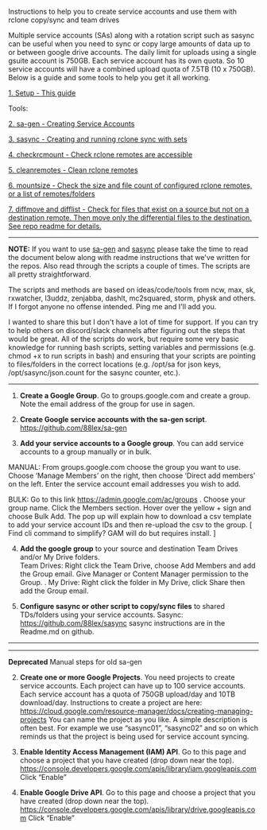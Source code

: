 Instructions to help you to create service accounts and use them with rclone copy/sync and team drives

Multiple service accounts (SAs) along with a rotation script such as sasync can be useful when you need to sync or copy large amounts of data up to or between google drive accounts. The daily limit for uploads using a single gsuite account is 750GB. Each service account has its own quota. So 10 service accounts will have a combined upload quota of 7.5TB (10 x 750GB). Below is a guide and some tools to help you get it all working.

[1. Setup - This guide](https://github.com/88lex/sa-guide)

Tools:

[2. sa-gen - Creating Service Accounts](https://github.com/88lex/sa-gen)

[3. sasync - Creating and running rclone sync with sets](https://github.com/88lex/sasync)

[4. checkrcmount - Check rclone remotes are accessible ](https://github.com/88lex/checkrcmount)

[5. cleanremotes - Clean rclone remotes](https://github.com/88lex/cleanremotes)

[6. mountsize - Check the size and file count of configured rclone remotes, or a list of remotes/folders](https://github.com/88lex/mountsize)

[7. diffmove and difflist - Check for files that exist on a source but not on a destination remote. Then move only the 
differential files to the destination. See repo readme for details. ](https://github.com/88lex/diffmove)

**************
**NOTE:** If you want to use [sa-gen](https://github.com/88lex/sa-gen) and [sasync](https://github.com/88lex/sasync) please take the time to read the document below along with readme instructions that we've written for the repos. Also read through the scripts a couple of times. The scripts are all pretty straightforward. 

The scripts and methods are based on ideas/code/tools from ncw, max, sk, rxwatcher, l3uddz, zenjabba, dashlt, mc2squared, storm, physk and others. If I forgot anyone no offense intended. Ping me and I'll add you.

I wanted to share this but I don't have a lot of time for support. If you can try to help others on discord/slack channels after figuring out the steps that would be great. All of the scripts do work, but require some very basic knowledge for running bash scripts, setting variables and permissions (e.g. chmod +x to run scripts in bash) and ensuring that your scripts are pointing to files/folders in the correct locations (e.g. /opt/sa for json keys, /opt/sasync/json.count for the sasync counter, etc.).
********

1. **Create a Google Group**.
Go to groups.google.com and create a group.   
Note the email address of the group for use in sagen.  

2. **Create Google service accounts with the sa-gen script**.  https://github.com/88lex/sa-gen  

3. **Add your service accounts to a Google group**. 
You can add service accounts to a group manually or in bulk.    
  
MANUAL: From groups.google.com choose the group you want to use. Choose ‘Manage Members’ on the right, then choose ‘Direct add members’ on the left. Enter the service account email addresses you wish to add.    
  
BULK: Go to this link https://admin.google.com/ac/groups . Choose your group name. Click the Members section. Hover over the yellow + sign and choose Bulk Add. The pop up will explain how to download a csv template to add your service account IDs and then re-upload the csv to the group.
[ Find cli command to simplify? GAM will do but requires install. ]

4. **Add the google group** to your source and destination Team Drives and/or My Drive folders.    
Team Drives: Right click the Team Drive, choose Add Members and add the Group email. Give Manager or Content Manager permission to the Group.
. 
My Drive: Right click the folder in My Drive, click Share then add the Group email.

5. **Configure sasync or other script to copy/sync files** to shared TDs/folders using your service accounts.
Sasync:  https://github.com/88lex/sasync
sasync instructions are in the Readme.md on github.


********************************
********************************

**Deprecated**  Manual steps for old sa-gen


2. **Create one or more Google Projects**. You need projects to create service accounts.
Each project can have up to 100 service accounts. Each service account has a quota of 750GB upload/day and 10TB download/day. Instructions to create a project are here:  https://cloud.google.com/resource-manager/docs/creating-managing-projects
You can name the project as you like. A simple description is often best. For example we use “sasync01”, “sasync02” and so on which reminds us that the project is being used for service account syncing.

3. **Enable Identity Access Management (IAM) API**.
Go to this page and choose a project that you have created (drop down near the top).
	https://console.developers.google.com/apis/library/iam.googleapis.com
	Click “Enable”

4. **Enable Google Drive API**.
	Go to this page and choose a project that you have created (drop down near the top).
    https://console.developers.google.com/apis/library/drive.googleapis.com
	Click “Enable”